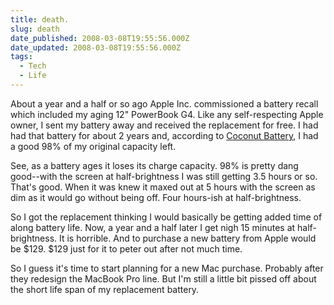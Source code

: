 ```yaml
---
title: death.
slug: death
date_published: 2008-03-08T19:55:56.000Z
date_updated: 2008-03-08T19:55:56.000Z
tags:
  - Tech
  - Life
---
```


About a year and a half or so ago Apple Inc. commissioned a battery recall which included my aging 12" PowerBook G4. Like any self-respecting Apple owner, I sent my battery away and received the replacement for free. I had had that battery for about 2 years and, according to [Coconut Battery](http://coconut-flavour.com/coconutbattery/), I had a good 98% of my original capacity left.

See, as a battery ages it loses its charge capacity. 98% is pretty dang good--with the screen at half-brightness I was still getting 3.5 hours or so. That's good. When it was knew it maxed out at 5 hours with the screen as dim as it would go without being off. Four hours-ish at half-brightness.

So I got the replacement thinking I would basically be getting added time of along battery life. Now, a year and a half later I get nigh 15 minutes at half-brightness. It is horrible. And to purchase a new battery from Apple would be $129. $129 just for it to peter out after not much time.

So I guess it's time to start planning for a new Mac purchase. Probably after they redesign the MacBook Pro line. But I'm still a little bit pissed off about the short life span of my replacement battery.
